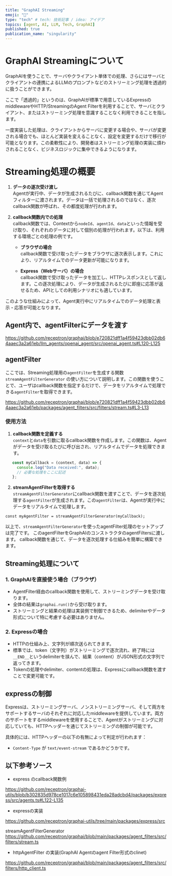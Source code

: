 ```yaml
---
title: "GraphAI Streaming"
emoji: "🤖"
type: "tech" # tech: 技術記事 / idea: アイデア
topics: [agent, AI, LLM, Tech, GraphAI]
published: true
publication_name: "singularity"
---
```


# GraphAI Streamingについて

GraphAIを使うことで、サーバやクライアント単体での処理、さらにはサーバとクライアントの連携によるLLMのプロンプトなどのストリーミング処理を透過的に扱うことができます。 

ここで「透過的」というのは、GraphAIが標準で用意しているExpressのmiddlewareやHTTP/StreamingのAgent Filterを利用することで、サーバとクライアント、またはストリーミング処理を意識することなく利用できることを指します。

一度実装した処理は、クライアントからサーバに変更する場合や、サーバが変更される場合でも、ほとんど実装を変えることなく、設定を変更するだけで移行が可能となります。この柔軟性により、開発者はストリーミング処理の実装に煩わされることなく、ビジネスロジックに集中できるようになります。

# Streaming処理の概要

1. **データの逐次受け渡し**  
   Agentが実行中、データが生成されるたびに、callback関数を通じてAgentフィルターに渡されます。データは一括で処理されるのではなく、逐次callback関数が呼ばれ、その都度処理が行われます。

2. **callback関数内での処理**  
   callback関数では、Contextから`nodeId`、`agentId`、`data`といった情報を受け取り、それぞれのデータに対して個別の処理が行われます。以下は、利用する環境ごとの処理の例です。

   - **ブラウザの場合**  
     callback関数で受け取ったデータをブラウザに逐次表示します。これにより、リアルタイムでのデータ更新が可能になります。

   - **Express（Webサーバ）の場合**  
     callback関数で受け取ったデータを加工し、HTTPレスポンスとして返します。この逐次処理により、データが生成されるたびに即座に応答が返せるため、APIとしての利用シナリオにも適しています。

このような仕組みによって、Agent実行中にリアルタイムでのデータ処理と表示・応答が可能となります。



## Agent内で、agentFilterにデータを渡す

https://github.com/receptron/graphai/blob/e720821dff1a4f59423dbb02db64aaec3a2a61eb/llm_agents/openai_agent/src/openai_agent.ts#L120-L125


## agentFilter

ここでは、Streaming処理用の`agentFilter`を生成する関数 `streamAgentFilterGenerator` の使い方について説明します。この関数を使うことで、ユーザはcallback関数を指定するだけで、データをリアルタイムで処理できる`agentFilter`を取得できます。

https://github.com/receptron/graphai/blob/e720821dff1a4f59423dbb02db64aaec3a2a61eb/packages/agent_filters/src/filters/stream.ts#L3-L13

### 使用方法

1. **callback関数を定義する**  
   `context`と`data`を引数に取るcallback関数を作成します。この関数は、Agentがデータを受け取るたびに呼び出され、リアルタイムでデータを処理できます。

```typescript
   const myCallback = (context, data) => {
     console.log("Data received:", data);
     // 必要な処理をここに記述
   };
```   

2. **streamAgentFilterを取得する**  
   `streamAgentFilterGenerator`にcallback関数を渡すことで、データを逐次処理する`agentFilter`が生成されます。この`agentFilter`は、Agentが実行中にデータをリアルタイムで処理します。

```
const myAgentFilter = streamAgentFilterGenerator(myCallback);
```

以上で、`streamAgentFilterGenerator`を使ったagentFilter処理のセットアップは完了です。
このagentFilterをGraphAIのコンストラクタのagentFiltersに渡します。
callback関数を通じて、データを逐次処理する仕組みを簡単に構築できます。



## Streaming処理について

### 1. GraphAIを直接使う場合（ブラウザ）

- AgentFilter経由のcallback関数を使用して、ストリーミングデータを受け取ります。
- 全体の結果は`graphai.run()`から受け取ります。
- ストリーミングと結果の処理は実装側で制御できるため、delimiterやデータ形式について特に考慮する必要はありません。

### 2. Expressの場合

- HTTPの仕組み上、文字列が順次送られてきます。
- 標準では、token（文字列）がストリーミングで逐次流れ、終了時には`__END__`というdelimiterを挟んで、結果（content）がJSON形式の文字列で返ってきます。
- Tokenの処理やdelimiter、contentの処理は、Expressにcallback関数を渡すことで変更可能です。

## expressの制御

Expressは、ストリーミングサーバ、ノンストリーミングサーバ、そして両方をサポートするサーバのそれぞれに対応したmiddlewareを提供しています。両方のサポートをするmiddlewareを使用することで、Agentがストリーミングに対応していても、HTTPヘッダーを通じてストリーミングの制御が可能です。

具体的には、HTTPヘッダーの以下の有無によって判定が行われます：

- `Content-Type` が `text/event-stream` であるかどうかです。



## 以下参考ソース

- express のcallback関数例

https://github.com/receptron/graphai-utils/blob/b302835d978ce1017c6e105898431eda28adcbd4/packages/express/src/agents.ts#L122-L135

- expressの実装

https://github.com/receptron/graphai-utils/tree/main/packages/express/src

streamAgentFilterGenerator
https://github.com/receptron/graphai/blob/main/packages/agent_filters/src/filters/stream.ts



- httpAgentFilter の実装(GraphAI Agentのagent Filter形式のclinet)

https://github.com/receptron/graphai/blob/main/packages/agent_filters/src/filters/http_client.ts